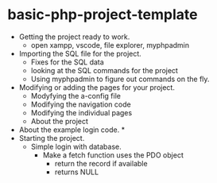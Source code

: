 # basic-php-project-template

+ Getting the project ready to work.
    * open xampp, vscode, file explorer, myphpadmin
+ Importing the SQL file for the project.
    * Fixes for the SQL data
    * looking at the SQL commands for the project
    * Using myphpadmin to figure out commands on the fly.
+ Modifying or adding the pages for your project.
    * Modyfying the a-config file
    * Modifying the navigation code
    * Modifying the individual pages
    * About the project
+ About the example login code.
    * 
+ Starting the project.
    + Simple login with database.
        + Make a fetch function uses the PDO object
            + return the record if available
            + returns NULL
   


